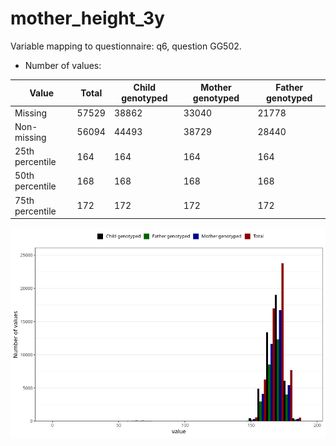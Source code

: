 # mother_height_3y
Variable mapping to questionnaire: q6, question GG502.
- Number of values:

| Value | Total | Child genotyped | Mother genotyped | Father genotyped |
| ----- | ----- | --------------- | ---------------- | ---------------- |
| Missing | 57529 | 38862 | 33040 | 21778 |
| Non-missing | 56094 | 44493 | 38729 | 28440 |
| 25th percentile | 164 | 164 | 164 | 164 |
| 50th percentile | 168 | 168 | 168 | 168 |
| 75th percentile | 172 | 172 | 172 | 172 |



![](mother_height_3y_n.png)



